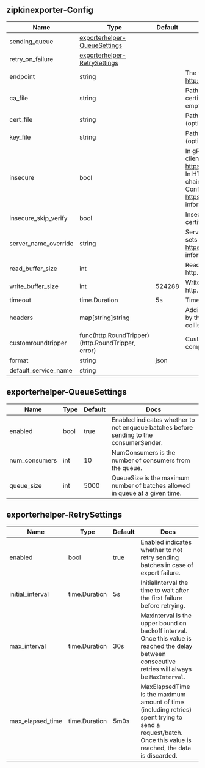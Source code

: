 ## zipkinexporter-Config

| Name | Type | Default | Docs |
| ---- | ---- | ------- | ---- |
| sending_queue |[exporterhelper-QueueSettings](#exporterhelper-QueueSettings)| <no value> |  |
| retry_on_failure |[exporterhelper-RetrySettings](#exporterhelper-RetrySettings)| <no value> |  |
| endpoint |string| <no value> | The target URL to send data to (e.g.: http://some.url:9411/v1/traces).  |
| ca_file |string| <no value> | Path to the CA cert. For a client this verifies the server certificate. For a server this verifies client certificates. If empty uses system root CA. (optional)  |
| cert_file |string| <no value> | Path to the TLS cert to use for TLS required connections. (optional)  |
| key_file |string| <no value> | Path to the TLS key to use for TLS required connections. (optional)  |
| insecure |bool| <no value> | In gRPC when set to true, this is used to disable the client transport security. See https://godoc.org/google.golang.org/grpc#WithInsecure. In HTTP, this disables verifying the server's certificate chain and host name (InsecureSkipVerify in the tls Config). Please refer to https://godoc.org/crypto/tls#Config for more information. (optional, default false)  |
| insecure_skip_verify |bool| <no value> | InsecureSkipVerify will enable TLS but not verify the certificate.  |
| server_name_override |string| <no value> | ServerName requested by client for virtual hosting. This sets the ServerName in the TLSConfig. Please refer to https://godoc.org/crypto/tls#Config for more information. (optional)  |
| read_buffer_size |int| <no value> | ReadBufferSize for HTTP client. See http.Transport.ReadBufferSize.  |
| write_buffer_size |int| 524288 | WriteBufferSize for HTTP client. See http.Transport.WriteBufferSize.  |
| timeout |time.Duration| 5s | Timeout parameter configures `http.Client.Timeout`.  |
| headers |map[string]string| <no value> | Additional headers attached to each HTTP request sent by the client. Existing header values are overwritten if collision happens.  |
| customroundtripper |func(http.RoundTripper) (http.RoundTripper, error)| <no value> | Custom Round Tripper to allow for individual components to intercept HTTP requests  |
| format |string| json |  |
| default_service_name |string| <missing service name> |  |

## exporterhelper-QueueSettings

| Name | Type | Default | Docs |
| ---- | ---- | ------- | ---- |
| enabled |bool| true | Enabled indicates whether to not enqueue batches before sending to the consumerSender.  |
| num_consumers |int| 10 | NumConsumers is the number of consumers from the queue.  |
| queue_size |int| 5000 | QueueSize is the maximum number of batches allowed in queue at a given time.  |

## exporterhelper-RetrySettings

| Name | Type | Default | Docs |
| ---- | ---- | ------- | ---- |
| enabled |bool| true | Enabled indicates whether to not retry sending batches in case of export failure.  |
| initial_interval |time.Duration| 5s | InitialInterval the time to wait after the first failure before retrying.  |
| max_interval |time.Duration| 30s | MaxInterval is the upper bound on backoff interval. Once this value is reached the delay between consecutive retries will always be `MaxInterval`.  |
| max_elapsed_time |time.Duration| 5m0s | MaxElapsedTime is the maximum amount of time (including retries) spent trying to send a request/batch. Once this value is reached, the data is discarded.  |

